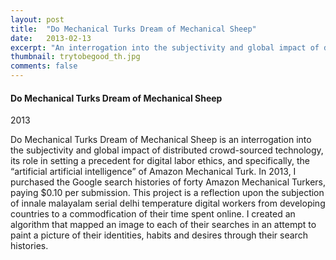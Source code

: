 ```yaml
---
layout: post
title:  "Do Mechanical Turks Dream of Mechanical Sheep"
date:   2013-02-13
excerpt: "An interrogation into the subjectivity and global impact of distributed crowd-sourced technology, its role in setting a precedent for digital labor ethics, and specifically, the “artificial artificial intelligence” of Amazon Mechanical Turk."
thumbnail: trytobegood_th.jpg
comments: false
---
```


<div class="col-md-7">
	
</div>

<div class="col-md-4 portfolio-description">
<h4>Do Mechanical Turks Dream of Mechanical Sheep</h4>
<p class="date">2013</p>

<p>Do Mechanical Turks Dream of Mechanical Sheep is an interrogation into the subjectivity and global impact of distributed crowd-sourced technology, its role in setting a precedent for digital labor ethics, and specifically, the “artificial artificial intelligence” of Amazon Mechanical Turk. In 2013, I purchased the Google search histories of forty Amazon Mechanical Turkers, paying $0.10 per submission. This project is a reflection upon the subjection of innale malayalam serial delhi temperature digital workers from developing countries to a commodfication of their time spent online. I created an algorithm that mapped an image to each of their searches in an attempt to paint a picture of their identities, habits and desires through their search histories.</p>